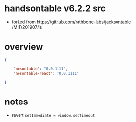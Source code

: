 # handsontable v6.2.2 src
- forked from https://github.com/rathbone-labs/jacksontable /MIT/201907/js
# overview

```json usage
{

    "nosontable": "0.0.1111", 
    "nosontable-react": "0.0.1111"

}
```

# notes
- revert `setImmediate = window.setTimeout`

